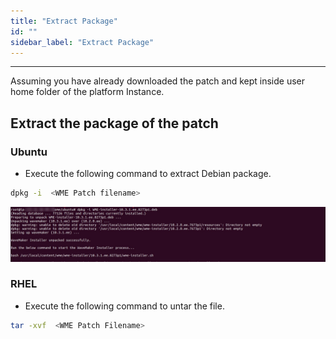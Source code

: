 ```yaml
---
title: "Extract Package"
id: ""
sidebar_label: "Extract Package"
---
```

---

Assuming you have already downloaded the patch and kept inside user home folder of the platform Instance.

## Extract the package of the patch

### Ubuntu

- Execute the following command to extract Debian package.

```bash
dpkg -i  <WME Patch filename>
```

[![patch extraction](/learn/assets/wme-setup/upgrade-wme-setup/extract-the-patch-package.jpg)](/learn/assets/wme-setup/upgrade-wme-setup/extract-the-patch-package.jpg)

### RHEL

- Execute the following command to untar the file.

```bash
tar -xvf  <WME Patch Filename>
```
